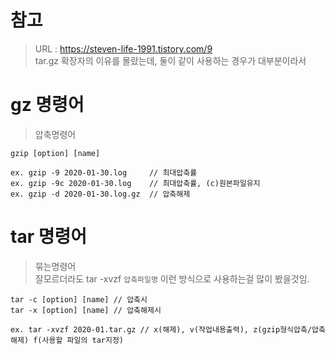 # 참고 
> URL : https://steven-life-1991.tistory.com/9 <br/>
> tar.gz 확장자의 이유를 몰랐는데, 둘이 같이 사용하는 경우가 대부분이라서<br/>


# gz 명령어
> 압축명령어 <br/>

```
gzip [option] [name]

ex. gzip -9 2020-01-30.log     // 최대압축률
ex. gzip -9c 2020-01-30.log    // 최대압축률, (c)원본파일유지
ex. gzip -d 2020-01-30.log.gz  // 압축해제

```

# tar 명령어
> 묶는명령어 <br/>
> 잘모르더라도 tar -xvzf `압축파일명` 이런 방식으로 사용하는걸 많이 봤을것임.<br/>

```
tar -c [option] [name] // 압축시
tar -x [option] [name] // 압축해제시

ex. tar -xvzf 2020-01.tar.gz // x(해제), v(작업내용출력), z(gzip형식압축/압축해제) f(사용할 파일의 tar지정)

```
